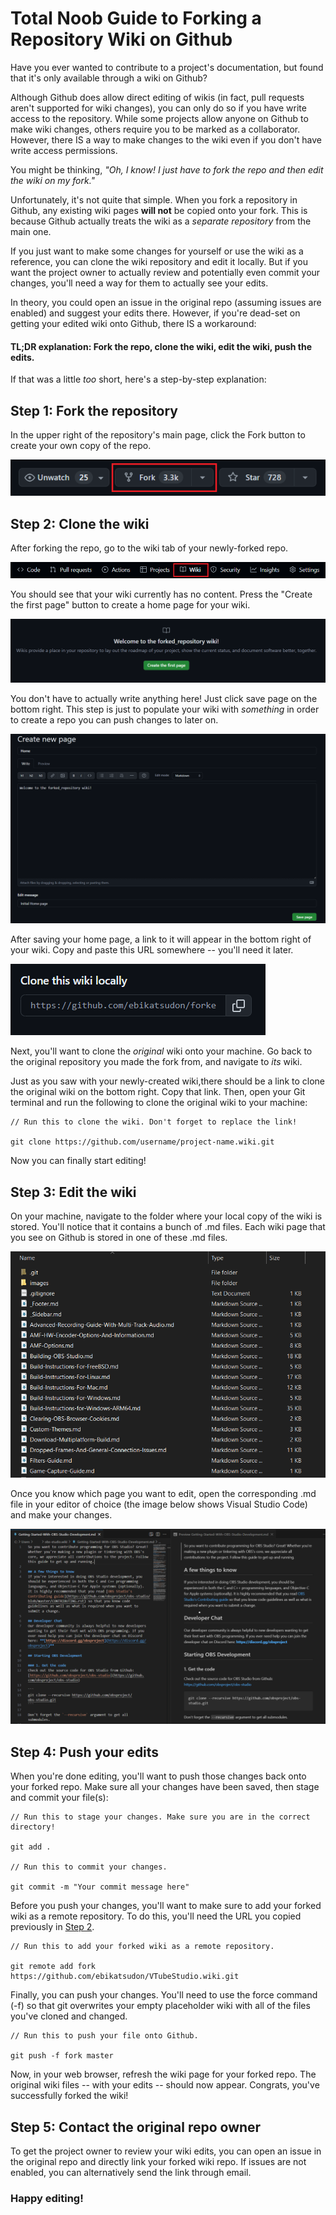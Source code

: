 # Total Noob Guide to Forking a Repository Wiki on Github

Have you ever wanted to contribute to a project's documentation, but found that it's only available through a wiki on Github?

Although Github does allow direct editing of wikis (in fact, pull requests aren't supported for wiki changes), you can only do so if you have write access to the repository. While some projects allow anyone on Github to make wiki changes, others require you to be marked as a collaborator. However, there IS a way to make changes to the wiki even if you don't have write access permissions.

You might be thinking, *"Oh, I know! I just have to fork the repo and then edit the wiki on my fork."*

 Unfortunately, it's not quite that simple. When you fork a repository in Github, any existing wiki pages **will not** be copied onto your fork. This is because Github actually treats the wiki as a *separate repository* from the main one.

If you just want to make some changes for yourself or use the wiki as a reference, you can clone the wiki repository and edit it locally. But if you want the project owner to actually review and potentially even commit your changes, you'll need a way for them to actually see your edits.

In theory, you could open an issue in the original repo (assuming issues are enabled) and suggest your edits there. However, if you're dead-set on getting your edited wiki onto Github, there IS a workaround:

#### TL;DR explanation: Fork the repo, clone the wiki, edit the wiki, push the edits.

If that was a little *too* short, here's a step-by-step explanation:

## Step 1: Fork the repository
In the upper right of the repository's main page, click the Fork button to create your own copy of the repo. 

![alt text](<../Media/Wiki Fork Guide/forking-repository.png>)

## Step 2: Clone the wiki

After forking the repo, go to the wiki tab of your newly-forked repo.

![alt text](<../Media/Wiki Fork Guide/wiki1.png>)

You should see that your wiki currently has no content. Press the "Create the first page" button to create a home page for your wiki.

![alt text](<../Media/Wiki Fork Guide/wiki2.png>)

You don't have to actually write anything here! Just click save page on the bottom right. This step is just to populate your wiki with *something* in order to create a repo you can push changes to later on.

![alt text](<../Media/Wiki Fork Guide/creating_home_page.PNG>)

After saving your home page, a link to it will appear in the bottom right of your wiki. Copy and paste this URL somewhere -- you'll need it later. <a name="Step2"></a>

![alt text](<../Media/Wiki Fork Guide/clone_link1.PNG>)

Next, you'll want to clone the *original* wiki onto your machine. Go back to the original repository you made the fork from, and navigate to *its* wiki.

Just as you saw with your newly-created wiki,there should be a link to clone the original wiki on the bottom right. Copy that link. Then, open your Git terminal and run the following to clone the original wiki to your machine:

    // Run this to clone the wiki. Don't forget to replace the link!

    git clone https://github.com/username/project-name.wiki.git

Now you can finally start editing!

## Step 3: Edit the wiki

On your machine, navigate to the folder where your local copy of the wiki is stored. You'll notice that it contains a bunch of .md files. Each wiki page that you see on Github is stored in one of these .md files.

![alt text](<../Media/Wiki Fork Guide/local_repository.PNG>)

Once you know which page you want to edit, open the corresponding .md file in your editor of choice (the image below shows Visual Studio Code) and make your changes.

![alt text](<../Media/Wiki Fork Guide/editing_md.png>)

## Step 4: Push your edits

When you're done editing, you'll want to push those changes back onto your forked repo. Make sure all your changes have been saved, then stage and commit your file(s):

    // Run this to stage your changes. Make sure you are in the correct directory!

    git add .
    
    // Run this to commit your changes.

    git commit -m "Your commit message here"

Before you push your changes, you'll want to make sure to add your forked wiki as a remote repository. To do this, you'll need the URL you copied previously in [Step 2](#Step2).

    // Run this to add your forked wiki as a remote repository.

    git remote add fork https://github.com/ebikatsudon/VTubeStudio.wiki.git

Finally, you can push your changes. You'll need to use the force command (-f) so that git overwrites your empty placeholder wiki with all of the files you've cloned and changed.

    // Run this to push your file onto Github.
    
    git push -f fork master

Now, in your web browser, refresh the wiki page for your forked repo. The original wiki files -- with your edits -- should now appear. Congrats, you've successfully forked the wiki!

## Step 5: Contact the original repo owner

To get the project owner to review your wiki edits, you can open an issue in the original repo and directly link your forked wiki repo. If issues are not enabled, you can alternatively send the link through email.

### Happy editing!
